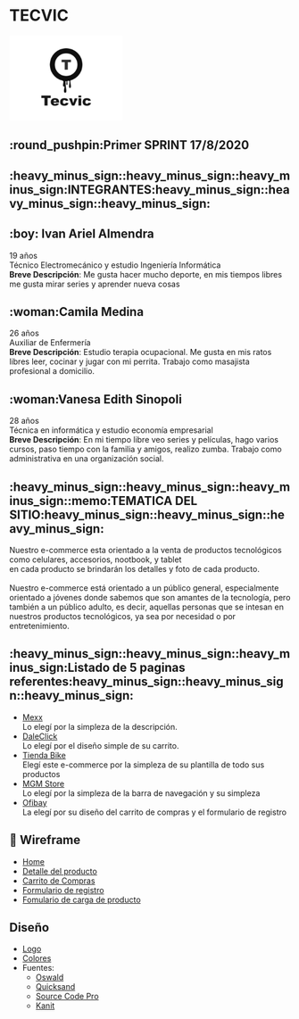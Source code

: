 <h1>TECVIC</h1>
<img src='/wireframe/LOGO.png'>
<br/>
<h2>:round_pushpin:Primer SPRINT 17/8/2020</h2>

<h2>:heavy_minus_sign::heavy_minus_sign::heavy_minus_sign:INTEGRANTES:heavy_minus_sign::heavy_minus_sign::heavy_minus_sign:</h2>
 
<h2>:boy: Ivan Ariel Almendra</h2>
<p>19 años <br/> Técnico Electromecánico y estudio Ingeniería Informática <br/> <strong>Breve Descripción</strong>: Me gusta hacer mucho deporte, en mis tiempos libres me gusta mirar series y aprender nueva cosas</p>

<h2>:woman:Camila Medina</h2>
<p>26 años <br/> Auxiliar de Enfermería <br/> <strong>Breve Descripción</strong>: Estudio terapia ocupacional. Me gusta en mis ratos libres leer, cocinar y jugar con mi perrita. Trabajo como masajista profesional a domicilio.</p>

<h2>:woman:Vanesa Edith Sinopoli</h2>
<p>28 años <br/>  Técnica en informática y estudio economía empresarial <br/> <strong>Breve Descripción</strong>: En mi tiempo libre veo series y películas, hago varios cursos, paso tiempo con la familia y amigos, realizo zumba. Trabajo como administrativa en una organización social.</p>

<h2>:heavy_minus_sign::heavy_minus_sign::heavy_minus_sign::memo:TEMATICA DEL SITIO:heavy_minus_sign::heavy_minus_sign::heavy_minus_sign:</h2>
 
<p>Nuestro e-commerce esta orientado a la venta de productos tecnológicos como celulares, accesorios, nootbook, y tablet <br/> en cada producto se brindarán los detalles y foto de cada producto. <br/> <br/>Nuestro e-commerce está orientado a un público general, especialmente orientado a jóvenes donde sabemos que son amantes de la tecnología, pero también a un público adulto, es decir, aquellas personas que se intesan en nuestros productos tecnológicos, ya sea por necesidad o por entretenimiento.</p>

<h2>:heavy_minus_sign::heavy_minus_sign::heavy_minus_sign:Listado de 5 paginas referentes:heavy_minus_sign::heavy_minus_sign::heavy_minus_sign:</h2>


<ul>
 <li><a href="https://www.mexx.com.ar/">Mexx</a></li>
	Lo elegí por la simpleza de la descripción.
 <li><a href="https://www.daleclick.com/">DaleClick</a></li>
	Lo elegí por el diseño simple de su carrito.
 <li><a href="https://www.tiendabike.com.ar/">Tienda Bike</a></li>
	Elegí este e-commerce por la simpleza de su plantilla de todo sus productos
 <li><a href="https://www.mgmstore.com.ar/">MGM Store</a></li>
	Lo elegí por la simpleza de la barra de navegación y su simpleza
 <li><a href="https://www.ofibay.com.ar/">Ofibay</a></li>
	La elegí por su diseño del carrito de compras y el formulario de registro
</ul>

<h2>&#x1f4c2 Wireframe</h2>
<ul>
 <li><a href="/wireframe/Home.png">Home</a></li>
 <li><a href="/wireframe/Detalle del producto.png">Detalle del producto</a></li>
 <li><a href="/wireframe/Carrito de Compras.png">Carrito de Compras</a></li>
 <li><a href="/wireframe/FormularioDeRegistro.png">Formulario de registro</a></li>
 <li><a href="/wireframe/FormularioCargaDelProducto.png">Fomulario de carga de producto</a></li>
</ul>

<a href="https://www.google.com/"></a>

## Diseño
- [Logo](https://github.com/FxIvan/grupo_15_TECVIC/blob/master/wireframe/LOGO.png)
- [Colores](https://github.com/FxIvan/grupo_15_TECVIC/tree/master/colores)
- Fuentes:
    - [Oswald](https://fonts.google.com/specimen/Oswald?query=oswald)
    - [Quicksand](https://fonts.google.com/specimen/Quicksand?query=qui)
    - [Source Code Pro](https://fonts.google.com/specimen/Source+Code+Pro?query=sou)
    - [Kanit](https://fonts.google.com/specimen/Kanit?query=kan)

 
 
